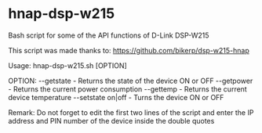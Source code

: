 # hnap-dsp-w215
Bash script for some of the API functions of D-Link DSP-W215

This script was made thanks to: https://github.com/bikerp/dsp-w215-hnap

Usage: hnap-dsp-w215.sh [OPTION]

OPTION:
        --getstate              - Returns the state of the device ON or OFF
        --getpower              - Returns the current power consumption
        --gettemp               - Returns the current device temperature
        --setstate on|off       - Turns the device ON or OFF

Remark:	Do not forget to edit the first two lines of the script and enter the IP address and PIN number of the device inside the double quotes
